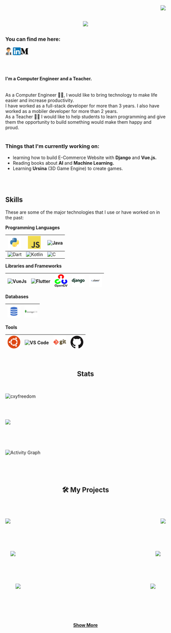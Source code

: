 <img align="right" src="https://visitor-badge.laobi.icu/badge?page_id=sanwaralkmali.Github-profile">

<h1 align="center">
  <a href="https://git.io/typing-svg">
    <img src="https://readme-typing-svg.herokuapp.com/?lines=Hi,+there+👋;This+is+Salah+Alkmali!;&center=true&size=25">
  </a>
</h1>

### You can find me here:  
<a href='https://sanwaralkmali.github.io/Website.github.io/'><img align='left' alt="Website" src="./assets/favicon.png" height='24px'/></a>
<a href='https://www.linkedin.com/in/salah-alkmali-00063b11a/'><img align='left' alt="linkedin" src="./assets/linkedin.svg" height='24px'/></a>
<a href='https://medium.com/@salahalkmali'><img alt="medium" src="./assets/medium.svg" height='24px'/></a>

<br/><br/>

**I'm a Computer Engineer and a Teacher.**
<br/>
<br/>
<br/>
As a Computer Engineer :technologist:, I would like to bring technology to make life easier and increase productivity.
<br/>
I have worked as a full-stack developer for more than 3 years. I also have worked as a mobiler developer for more than 2 years.
<br/>
As a Teacher :man_teacher: I would like to help students to learn programming and give them the opportunity to build something would make them happy and proud.
<br/>
<br/>
  
###  Things that I'm currently working on:

- learning how to build E-Commerce Website with **Django** and **Vue.js.**
- Reading books about **AI** and **Machine Learning.**
- Learning **Ursina** (3D Game Engine) to create games. 

<br/><br/>

## Skills

These are some of the major technologies that I use or have worked on in the past:

**Programming Languages**

<img title="Python" alt="Python" width="40px" src="https://raw.githubusercontent.com/github/explore/master/topics/python/python.png" />|<img alt="JS" title="JavaScript" width="40px" src="https://raw.githubusercontent.com/github/explore/master/topics/javascript/javascript.png">|<img title="Java" alt="Java" width="40px" src="https://brandslogos.com/wp-content/uploads/images/large/java-logo-1.png">
|--|--|--|
<img title="Dart" alt="Dart" width="40px" src="https://upload.wikimedia.org/wikipedia/commons/7/7e/Dart-logo.png" />|<img title="Kotlin" alt="Kotlin" width="40px" src="https://www.logo.wine/a/logo/Kotlin_(programming_language)/Kotlin_(programming_language)-Logo.wine.svg" />|<img title="C" alt="C" width="40px" src="https://upload.wikimedia.org/wikipedia/commons/thumb/1/18/C_Programming_Language.svg/1200px-C_Programming_Language.svg.png" />


**Libraries and Frameworks**

<img title="VueJs" alt="VueJs" width="40px" src="https://upload.wikimedia.org/wikipedia/commons/thumb/9/95/Vue.js_Logo_2.svg/1184px-Vue.js_Logo_2.svg.png">|<img title="Flutter" alt="Flutter" width="40px" src="https://cdn.icon-icons.com/icons2/2107/PNG/512/file_type_flutter_icon_130599.png">|<img title="OpenCV" alt="OpenCV" width="40px" src="https://raw.githubusercontent.com/github/explore/master/topics/opencv/opencv.png">|<img title="Django" alt="Django" width="40px" src="https://raw.githubusercontent.com/github/explore/master/topics/django/django.png">|<img title="jQuery" alt="jQuery" width="40px" src="https://raw.githubusercontent.com/github/explore/master/topics/jquery/jquery.png">
|--|--|--|--|--|


**Databases**

<img title="SQL" alt="SQL" width="40px" src="https://raw.githubusercontent.com/github/explore/master/topics/sql/sql.png">|<img title="MongoDB" alt="MongoDB" width="40px" src="https://raw.githubusercontent.com/github/explore/master/topics/mongodb/mongodb.png">
|--|--|

**Tools**

<img title="Ubuntu" alt="Ubuntu" width="40px" src="https://raw.githubusercontent.com/github/explore/master/topics/ubuntu/ubuntu.png">|<img title="VS Code" alt="VS Code" width="40px" src="https://img.icons8.com/fluent/48/000000/visual-studio-code-2019.png">|<img title="git" alt="git" width="40px" src="https://raw.githubusercontent.com/github/explore/master/topics/git/git.png">|<img title="GitHub" alt="GitHub" width="40px" src="https://raw.githubusercontent.com/github/explore/master/topics/github/github.png">
|--|--|--|--|
<br>



<h2 align="center"> Stats </h2>
<br/>
<p><img src="https://github-readme-stats.vercel.app/api?username=sanwaralkmali&show_icons=true&theme=dracula" alt="cxyfreedom" /></p>
    
<br/><br/>

<a href="https://github.com/sanwaralkmali/github-readme-stats">
  <!-- Change the `github-readme-stats.anuraghazra1.vercel.app` to `github-readme-stats.vercel.app`  -->
  <img align="center" src="https://github-readme-stats.anuraghazra1.vercel.app/api/top-langs/?username=sanwaralkmali&layout=compact&theme=material-palenight" />
</a>
  
<br/><br/><br/>

![Activity Graph](https://activity-graph.herokuapp.com/graph?username=sanwaralkmali&theme=github)

<br/><br/><br/>

<h2 align="center"> 🛠️ My Projects </h2>
<br/><br/><br/>

<div width="100%" align="center">
    <a align="left" href="https://github.com/sanwaralkmali/Py-InfoMan-project" title="Py-InfoMan-project"><img    align="left" height="115" src="https://github-readme-stats.vercel.app/api/pin/?username=sanwaralkmali&repo=Py-InfoMan-project&theme=react&border_color=61dafb&border_radius=10"></a>
     <a align="right" href="https://github.com/sanwaralkmali/imageViewerjavaProj" title="imageViewerjavaProj"><img align="right" height="115" src="https://github-readme-stats.vercel.app/api/pin/?username=sanwaralkmali&repo=imageViewerjavaProj&theme=react&border_color=61dafb&border_radius=10"></a>
  </div>
  <br/><br/><br/><br/><br/><br/>
<div width="100%" align="center">
    <a align="left" href="https://github.com/sanwaralkmali/BranchingScenario" title="BranchingScenario"><img align="left" height="115" src="https://github-readme-stats.vercel.app/api/pin/?username=sanwaralkmali&repo=BranchingScenario&theme=react&border_color=61dafb&border_radius=10"></a>
    <a align="right" href="https://github.com/sanwaralkmali/opencv-object-detection" title="opencv-object-detection"><img align="right" height="115" src="https://github-readme-stats.vercel.app/api/pin/?username=sanwaralkmali&repo=opencv-object-detection&theme=react&border_color=61dafb&border_radius=10"></a>
  </dev>
  <br/><br/><br/><br/><br/><br/>
<div width="100%" align="center">
    <a align="left" href="https://github.com/sanwaralkmali/flutter-todo-list" title="flutter-todo-list"><img align="left" height="115" src="https://github-readme-stats.vercel.app/api/pin/?username=sanwaralkmali&repo=flutter-todo-list&theme=react&border_color=61dafb&border_radius=10"></a>
    <a align="right" href="https://github.com/sanwaralkmali/ImEncDecproj" title="ImEncDecproj"><img align="right" height="115" src="https://github-readme-stats.vercel.app/api/pin/?username=sanwaralkmali&repo=ImEncDecproj&theme=react&border_color=61dafb&border_radius=10"></a>
  </div>
<br/><br/><br/><br/><br/><br/>

<h4 align="center">
  <a href="https://github.com/sanwaralkmali?tab=repositories" title="Show Repositories"> Show More </a>
</h4>

<!--
**sanwaralkmali/sanwaralkmali** is a ✨ _special_ ✨ repository because its `README.md` (this file) appears on your GitHub profile.

Here are some ideas to get you started:

- 🔭 I’m currently working on ...
- 🌱 I’m currently learning ...
- 👯 I’m looking to collaborate on ...
- 🤔 I’m looking for help with ...
- 💬 Ask me about ...
- 📫 How to reach me: ...
- 😄 Pronouns: ...
- ⚡ Fun fact: ...
-->
